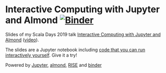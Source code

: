 # Interactive Computing with Jupyter and Almond [![Binder](https://mybinder.org/badge_logo.svg)](https://mybinder.org/v2/gh/sbrunk/scaladays-2019/master?filepath=slides.ipynb)

Slides of my Scala Days 2019 talk [Interactive Computing with Jupyter and Almond](https://scaladays.org/schedule/interactive-computing-with-jupyter-and-almond) ([video](https://portal.klewel.com/watch/webcast/scala-days-2019/talk/48/)).

The slides are a Jupyter notebook including [code that you can run interactively yourself](https://mybinder.org/v2/gh/sbrunk/scaladays-2019/master?filepath=slides.ipynb). Give it a try!

Powered by [Jupyter](https://jupyter.org/), [almond](https://almond.sh), [RISE](https://rise.readthedocs.io) and [binder](https://mybinder.org)